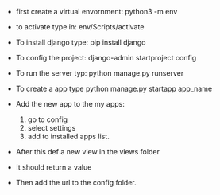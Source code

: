 * first create a virtual envornment:  python3 -m env
* to activate type in:  env/Scripts/activate

* To install django type:  pip install django

* To config the project:  django-admin startproject config 

* To run the server typ:  python manage.py runserver

* To create a app type python manage.py startapp app_name

*  Add the new app to the my apps:
   1. go to config
   2. select settings
   3. add to installed apps list.  

* After this def a new view in the views folder 
* It should return a value 
* Then add the url to the config folder.  